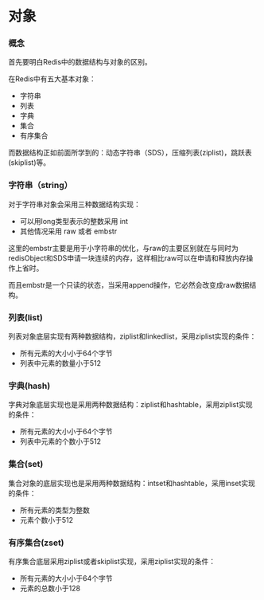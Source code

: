 # 对象

### 概念

  首先要明白Redis中的数据结构与对象的区别。

  在Redis中有五大基本对象：

  - 字符串
  - 列表
  - 字典
  - 集合
  - 有序集合

  而数据结构正如前面所学到的：动态字符串（SDS），压缩列表(ziplist)，跳跃表(skiplist)等。


### 字符串（string）

  对于字符串对象会采用三种数据结构实现：

  - 可以用long类型表示的整数采用 int
  - 其他情况采用 raw 或者 embstr

  这里的embstr主要是用于小字符串的优化，与raw的主要区别就在与同时为redisObject和SDS申请一块连续的内存，这样相比raw可以在申请和释放内存操作上省时。

  而且embstr是一个只读的状态，当采用append操作，它必然会改变成raw数据结构。

### 列表(list)

  列表对象底层实现有两种数据结构，ziplist和linkedlist，采用ziplist实现的条件：

  - 所有元素的大小小于64个字节
  - 列表中元素的数量小于512

### 字典(hash)

  字典对象底层实现也是采用两种数据结构：ziplist和hashtable，采用ziplist实现的条件：

  - 所有元素的大小小于64个字节
  - 列表中元素的个数小于512

### 集合(set)

  集合对象的底层实现也是采用两种数据结构：intset和hashtable，采用inset实现的条件：

  - 所有元素的类型为整数
  - 元素个数小于512

### 有序集合(zset)

  有序集合底层采用ziplist或者skiplist实现，采用ziplist实现的条件：

  - 所有元素的大小小于64个字节
  - 元素的总数小于128
